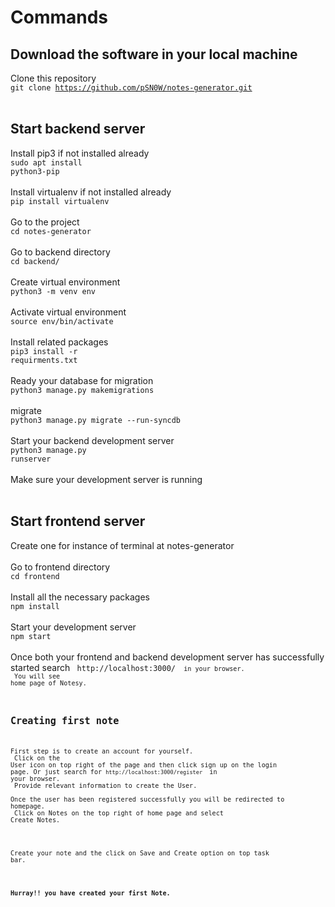 # Commands

## Download the software in your local machine

Clone this repository <br> <code>git clone
https://github.com/pSN0W/notes-generator.git</code><br><br>

## Start backend server

Install pip3 if not installed already<br> <code>sudo apt install
python3-pip</code><br><br> Install virtualenv if not installed already<br>
<code>pip install virtualenv</code><br><br> Go to the project<br> <code>cd
notes-generator</code><br><br> Go to backend directory<br> <code>cd
backend/</code><br><br> Create virtual environment<br> <code>python3 -m venv
env</code><br><br> Activate virtual environment<br> <code>source
env/bin/activate</code><br><br> Install related packages<br> <code>pip3 install
-r requirments.txt</code><br><br> Ready your database for migration<br>
<code>python3 manage.py makemigrations</code><br><br> migrate<br> <code>python3
manage.py migrate --run-syncdb</code><br><br> Start your backend development
server<br> <code>python3 manage.py runserver</code><br><br> Make sure your
development server is running<br><br>

## Start frontend server

Create one for instance of terminal at notes-generator<br><br> Go to frontend
directory<br> <code>cd frontend</code><br><br> Install all the necessary
packages<br> <code>npm install</code><br><br> Start your development server<br>
<code>npm start</code><br> <br> Once both your frontend and backend development
server has successfully started search <code> http://localhost:3000/ <code> in
your browser. <br> You will see home page of Notesy.

## Creating first note

First step is to create an account for yourself. <br> Click on the User icon on
top right of the page and then click sign up on the login page. Or just search
for <code>http://localhost:3000/register </code> in your browser.<br> Provide
relevant information to create the User. <br> Once the user has been registered
successfully you will be redirected to homepage. <br> Click on Notes on the top
right of home page and select Create Notes.<br><br>

Create your note and the click on Save and Create option on top task bar.
<br><br>

<b>Hurray!! you have created your first Note.</b>
